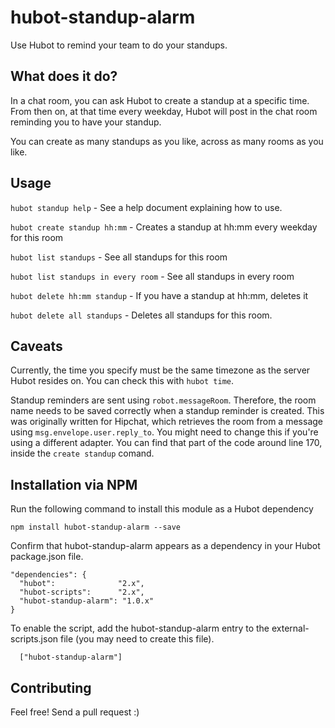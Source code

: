 hubot-standup-alarm
===================

Use Hubot to remind your team to do your standups.

## What does it do?

In a chat room, you can ask Hubot to create a standup at a specific time. From then on, at that time every weekday, Hubot will post in the chat room reminding you to have your standup.

You can create as many standups as you like, across as many rooms as you like.

## Usage

`hubot standup help` - See a help document explaining how to use.

`hubot create standup hh:mm` - Creates a standup at hh:mm every weekday for this room

`hubot list standups` - See all standups for this room

`hubot list standups in every room` - See all standups in every room

`hubot delete hh:mm standup` - If you have a standup at hh:mm, deletes it

`hubot delete all standups` - Deletes all standups for this room.

## Caveats

Currently, the time you specify must be the same timezone as the server Hubot resides on. You can check this with `hubot time`.

Standup reminders are sent using `robot.messageRoom`. Therefore, the room name needs to be saved correctly when a standup reminder is created. This was originally written for Hipchat, which retrieves the room from a message using `msg.envelope.user.reply_to`. You might need to change this if you're using a different adapter. You can find that part of the code around line 170, inside the `create standup` comand.

## Installation via NPM

Run the following command to install this module as a Hubot dependency

```
npm install hubot-standup-alarm --save
```

Confirm that hubot-standup-alarm appears as a dependency in your Hubot package.json file.

```
"dependencies": {
  "hubot":              "2.x",
  "hubot-scripts":      "2.x",
  "hubot-standup-alarm": "1.0.x"
}
```

To enable the script, add the hubot-standup-alarm entry to the external-scripts.json file (you may need to create this file).

```
  ["hubot-standup-alarm"]
```

## Contributing

Feel free! Send a pull request :)
